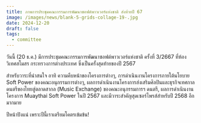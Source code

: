 ```yaml
---
title: ภาพการประชุมคณะกรรมการพัฒนาซอฟต์พาวเวอร์แห่งชาติ ส่งท้ายปี 67
image: /images/news/blank-5-grids-collage-19-.jpg
date: 2024-12-20
draft: false
tags:
  - committee
---
```

วันนี้ (20 ธ.ค.) มีการประชุมคณะกรรมการพัฒนาซอฟต์พาวเวอร์แห่งชาติ ครั้งที่ 3/2667 ที่ห้องวิเทศสโมสร กระทรวงการต่างประเทศ ซึ่งเป็นครั้งสุดท้ายของปี 2567



สำหรับวาระที่น่าสนใจ อาทิ ความคืบหน้าของโครงการต่างๆ, การดำเนินงานโครงการภายใต้นโยบาย Soft Power ของคณะอนุกรรมการต่างๆ, ผลการดำเนินงานโครงการส่งเสริมศิลปินและธุรกิจเทศกาลดนตรีของไทยสู่ตลาดสากล (Music Exchange) ของคณะอนุกรรมการฯ ดนตรี, ผลการดำเนินงานโครงการ Muaythai Soft Power ในปี 2567 และมีวาระสำคัญสุดเซอร์ไพรส์สำหรับปี 2568 อีกมากมาย 



ปีหน้าปังแน่ เพราะปีนี้เราเตรียมโคตรเข้มข้น!
